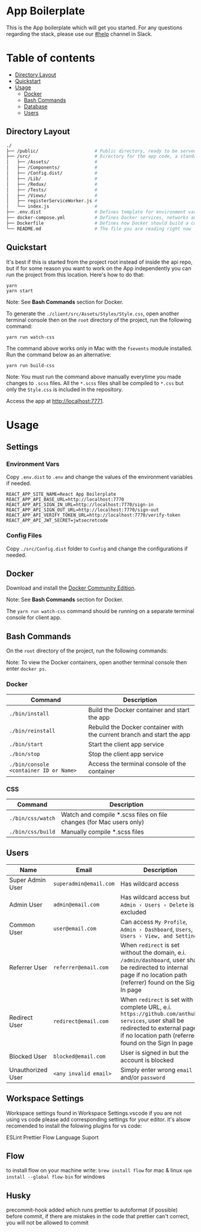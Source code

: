 # App Boilerplate
This is the App boilerplate which will get you started. For any questions regarding the stack, please use our [#help](https://chasacademy.slack.com/messages/C61J8A678/#help) channel in Slack.

Table of contents
=================

<!--ts-->
   * [Directory Layout](#directory-layout)
   * [Quickstart](#quickstart)
   * [Usage](#usage)
      * [Docker](#docker)
      * [Bash Commands](#bash-commands)
      * [Database](#database)
      * [Users](#users)
<!--te-->

## Directory Layout
```bash
./
├── /public/                     # Public directory, ready to be served by a web server
├── /src/                        # Directory for the app code, a standard create-react-app with Redux and other goodies
│   ├── /Assets/                 #
│   ├── /Components/             #
│   ├── /Config.dist/            #
│   ├── /Lib/                    #
│   ├── /Redux/                  #
│   ├── /Tests/                  #
│   ├── /Views/                  #
│   ├── registerServiceWorker.js #
│   └── index.js                 #
├── .env.dist                    # Defines template for environment variables
├── docker-compose.yml           # Defines Docker services, networks and volumes, do not touch unless you know what you are doing
├── Dockerfile                   # Defines how Docker should build a custom image for the application, do not touch unless you know what you are doing
└── README.md                    # The file you are reading right now
```

## Quickstart
It's best if this is started from the project root instead of inside the api repo, but if for some reason you want to work on the App independently you can run the project from this location. Here's how to do that:

```
yarn
yarn start
```

Note: See **Bash Commands** section for Docker.

To generate the `./client/src/Assets/Styles/Style.css`,
open another terminal console then on the `root` directory of the project,
run the following command:

```
yarn run watch-css
```

The command above works only in Mac with the `fsevents` module installed.
Run the command below as an alternative:

```
yarn run build-css
```

Note: You must run the command above manually everytime you made changes to `.scss` files.
All the `*.scss` files shall be compiled to `*.css` but only the `Style.css` is included in the repository.

Access the app at <http://localhost:7771>.

# Usage

## Settings

### Environment Vars

Copy `.env.dist` to `.env` and change the values of the environment variables if needed.

```
REACT_APP_SITE_NAME=React App Boilerplate
REACT_APP_API_BASE_URL=http://localhost:7770
REACT_APP_API_SIGN_IN_URL=http://localhost:7770/sign-in
REACT_APP_API_SIGN_OUT_URL=http://localhost:7770/sign-out
REACT_APP_API_VERIFY_TOKEN_URL=http://localhost:7770/verify-token
REACT_APP_API_JWT_SECRET=jwtsecretcode
```

### Config Files

Copy `./src/Config.dist` folder to `Config` and change the configurations if needed.

## Docker

Download and install the [Docker Community Edition](https://www.docker.com/community-edition).

Note: See **Bash Commands** section for Docker.

The `yarn run watch-css` command should be running on a separate terminal console for client app.

## Bash Commands

On the `root` directory of the project, run the following commands:

Note: To view the Docker containers, open another terminal console then enter `docker ps`.

### Docker

| Command                                | Description                                                            |
|----------------------------------------|------------------------------------------------------------------------|
| `./bin/install`                        | Build the Docker container and start the app                           |
| `./bin/reinstall`                      | Rebuild the Docker container with the current branch and start the app |
| `./bin/start`                          | Start the client app service                                           |
| `./bin/stop`                           | Stop the client app service                                            |
| `./bin/console <container ID or Name>` | Access the terminal console of the container                           |

### CSS

| Command           | Description                                                         |
|-------------------|---------------------------------------------------------------------|
| `./bin/css/watch` | Watch and compile *.scss files on file changes (for Mac users only) |
| `./bin/css/build` | Manually compile *.scss files                                       |

## Users

| Name              | Email                  | Description |
|-------------------|------------------------|-------------|
| Super Admin User  | `superadmin@email.com` | Has wildcard access |
| Admin User        | `admin@email.com`      | Has wildcard access but `Admin › Users › Delete` is excluded |
| Common User       | `user@email.com`       | Can access `My Profile`, `Admin › Dashboard`, `Users`, `Users › View, and Settings` |
| Referrer User     | `referrer@email.com`   | When `redirect` is set without the domain, e.i. `/admin/dashboard`, user shall be redirected to internal page if no location path (referrer) found on the Sign In page |
| Redirect User     | `redirect@email.com`   | When `redirect` is set with complete URL, e.i. `https://github.com/anthub-services`, user shall be redirected to external page if no location path (referrer) found on the Sign In page |
| Blocked User      | `blocked@email.com`    | User is signed in but the account is blocked |
| Unauthorized User | `<any invalid email>`  | Simply enter wrong `email` and/or `password` |

## Workspace Settings

Workspace settings found in Workspace Settings.vscode if you are not using vs code please add corresponding settings for your editor.
it's alsow recomended to install the folowing plugins for vs code:

ESLint
Prettier
Flow Language Suport


## Flow

to install flow on your machine write:
`brew install flow` for mac & linux `npm install --global flow-bin` for windows

## Husky

precommit-hook added which runs prettier to autoformat (if possible) before commit, if there are mistakes in the code that prettier can't correct, you will not be allowed to commit